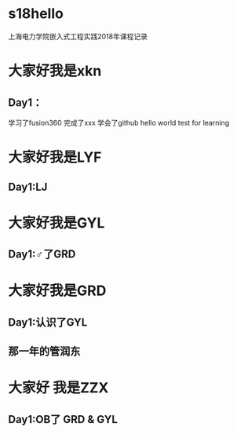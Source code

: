 # s18hello
上海电力学院嵌入式工程实践2018年课程记录
# 大家好我是xkn
## Day1：
学习了fusion360
完成了xxx
学会了github
hello world test for learning
# 大家好我是LYF
## Day1:LJ
# 大家好我是GYL
## Day1:♂了GRD
# 大家好我是GRD
## Day1:认识了GYL
## 那一年的管润东
# 大家好 我是ZZX
## Day1:OB了 GRD & GYL
